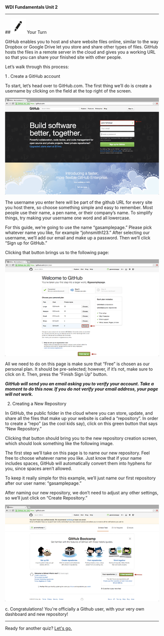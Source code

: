 **WDI Fundamentals Unit 2**

---

##![Your Turn](../assets/exercise.png) Your Turn

GitHub enables you to host and share website files online, similar to the way Dropbox or Google Drive let you store and share other types of files. GitHub hosts the files in a remote server in the cloud and gives you a working URL so that you can share your finished site with other people.

Let’s walk through this process:

1 . Create a GitHub account 

To start, let’s head over to GitHub.com. The first thing we’ll do is create a username by clicking on the field at the top right of the screen. 

 ![Choose a Username](../assets/chapter2/step1.png)

The username you enter here will be part of the github URL for every site you host there, so choose something simple and easy to remember. Most people use their name, a pen name, or their company’s name. To simplify things, try making your username one word and all lowercase.

For this guide, we’re going to use the name “gasamplepage.” Please pick whatever name you like, for example “johnsmith123.” After selecting our username, we’ll add our email and make up a password. Then we’ll click “Sign up for GitHub.”

Clicking that button brings us to the following page:

 ![Choose the Free Plan](../assets/chapter2/step2.png)

All we need to do on this page is make sure that “Free” is chosen as our personal plan. It should be pre-selected; however, if it’s not, make sure to click on it. Then, press the “Finish Sign Up” button.

***GitHub will send you an email asking you to verify your account. Take a moment to do this now. If you do not verify your email address, your page will not work.***

2. Creating a New Repository

In GitHub, the public folder in the cloud where you can store, update, and share all the files that make up your website is called a “repository”. In order to create a “repo” (as the cool kids say), click on this green button that says “New Repository.” 

Clicking that button should bring you to the new repository creation screen, which should look something like the following image. 

The first step we’ll take on this page is to name our new repository. Feel free to choose whatever name you like. Just know that if your name includes spaces, GitHub will automatically convert them into hyphens for you, since spaces aren’t allowed.

To keep it really simple for this example, we’ll just name our first repository after our user name: “gasamplepage.”

After naming our new repository, we don’t need to adjust any other settings, so we’ll just click on “Create Repository.”

![You're done!](../assets/chapter2/step3.png)
 
c. Congratulations! You're officially a Github user, with your very own dashboard and new repository!


---

Ready for another quiz? [Let's go.](06_quiz.md)
